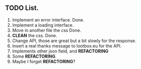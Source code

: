 ## TODO List.

1. Implement an error interface. Done.
2. Implement a loading interface.
3. Move in another file the css Done.
4. **CLEAN** the css. Done.
5. Change API, those are great but a bit slowly for the response.
6. Insert a real thanks message to lootbox.eu for the API.
7. Implements other json field, and **REFACTORING**
8. Some **REFACTORING**.
9. Maybe I forget **REFACTORING**?
